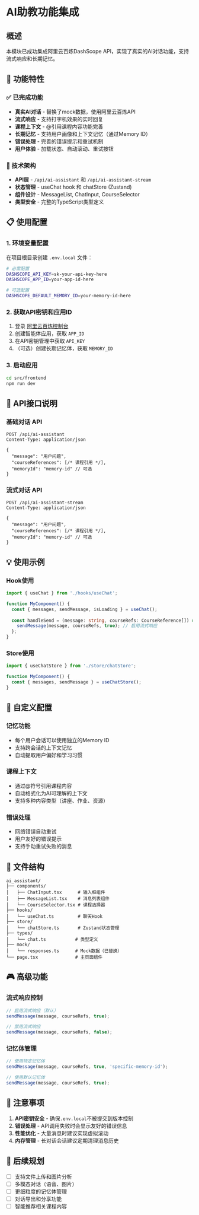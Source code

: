 # AI助教功能集成

## 概述

本模块已成功集成阿里云百炼DashScope API，实现了真实的AI对话功能，支持流式响应和长期记忆。

## 🚀 功能特性

### ✅ 已完成功能
- **真实AI对话** - 替换了mock数据，使用阿里云百炼API
- **流式响应** - 支持打字机效果的实时回复
- **课程上下文** - @引用课程内容功能完善
- **长期记忆** - 支持用户画像和上下文记忆（通过Memory ID）
- **错误处理** - 完善的错误提示和重试机制
- **用户体验** - 加载状态、自动滚动、重试按钮

### 🎯 技术架构
- **API层** - `/api/ai-assistant` 和 `/api/ai-assistant-stream`
- **状态管理** - useChat hook 和 chatStore (Zustand)
- **组件设计** - MessageList, ChatInput, CourseSelector
- **类型安全** - 完整的TypeScript类型定义

## 📋 使用配置

### 1. 环境变量配置

在项目根目录创建 `.env.local` 文件：

```bash
# 必需配置
DASHSCOPE_API_KEY=sk-your-api-key-here
DASHSCOPE_APP_ID=your-app-id-here

# 可选配置
DASHSCOPE_DEFAULT_MEMORY_ID=your-memory-id-here
```

### 2. 获取API密钥和应用ID

1. 登录 [阿里云百炼控制台](https://bailian.console.aliyun.com/)
2. 创建智能体应用，获取 `APP_ID`
3. 在API密钥管理中获取 `API_KEY`
4. （可选）创建长期记忆体，获取 `MEMORY_ID`

### 3. 启动应用

```bash
cd src/frontend
npm run dev
```

## 🔄 API接口说明

### 基础对话 API
```
POST /api/ai-assistant
Content-Type: application/json

{
  "message": "用户问题",
  "courseReferences": [/* 课程引用 */],
  "memoryId": "memory-id" // 可选
}
```

### 流式对话 API
```
POST /api/ai-assistant-stream
Content-Type: application/json

{
  "message": "用户问题", 
  "courseReferences": [/* 课程引用 */],
  "memoryId": "memory-id" // 可选
}
```

## 💡 使用示例

### Hook使用
```typescript
import { useChat } from './hooks/useChat';

function MyComponent() {
  const { messages, sendMessage, isLoading } = useChat();
  
  const handleSend = (message: string, courseRefs: CourseReference[]) => {
    sendMessage(message, courseRefs, true); // 启用流式响应
  };
}
```

### Store使用
```typescript
import { useChatStore } from './store/chatStore';

function MyComponent() {
  const { messages, sendMessage } = useChatStore();
}
```

## 🔧 自定义配置

### 记忆功能
- 每个用户会话可以使用独立的Memory ID
- 支持跨会话的上下文记忆
- 自动提取用户偏好和学习习惯

### 课程上下文
- 通过@符号引用课程内容
- 自动格式化为AI可理解的上下文
- 支持多种内容类型（讲座、作业、资源）

### 错误处理
- 网络错误自动重试
- 用户友好的错误提示
- 支持手动重试失败的消息

## 📁 文件结构

```
ai_assistant/
├── components/
│   ├── ChatInput.tsx      # 输入框组件
│   ├── MessageList.tsx    # 消息列表组件
│   └── CourseSelector.tsx # 课程选择器
├── hooks/
│   └── useChat.ts         # 聊天Hook
├── store/
│   └── chatStore.ts       # Zustand状态管理
├── types/
│   └── chat.ts           # 类型定义
├── mock/
│   └── responses.ts      # Mock数据（已替换）
└── page.tsx              # 主页面组件
```

## 🎮 高级功能

### 流式响应控制
```typescript
// 启用流式响应（默认）
sendMessage(message, courseRefs, true);

// 禁用流式响应
sendMessage(message, courseRefs, false);
```

### 记忆体管理
```typescript
// 使用特定记忆体
sendMessage(message, courseRefs, true, 'specific-memory-id');

// 使用默认记忆体
sendMessage(message, courseRefs, true);
```

## 🚨 注意事项

1. **API密钥安全** - 确保`.env.local`不被提交到版本控制
2. **错误处理** - API调用失败时会显示友好的错误信息
3. **性能优化** - 大量消息时建议实现虚拟滚动
4. **内存管理** - 长对话会话建议定期清理消息历史

## 🔮 后续规划

- [ ] 支持文件上传和图片分析
- [ ] 多模态对话（语音、图片）
- [ ] 更细粒度的记忆体管理
- [ ] 对话导出和分享功能
- [ ] 智能推荐相关课程内容 